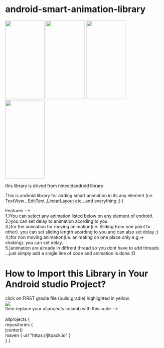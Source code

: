 # android-smart-animation-library
<div>
    <img src="http://udharimanager.in/animation1.gif"  height="250" width="125" />
    <img src="http://udharimanager.in/a2.gif" height="250" width="125" />
    <img src="http://udharimanager.in/a3.gif" height="250" width="125" />
    <img src="http://udharimanager.in/a4.png.gif" height="250" width="125" />
</div>

this library is drived from nineoldandroid library

This is android library for adding smart animation in its any element (i.e. TextView , EditText ,LinearLayout etc...and everything ;)  )

Features --><br>
1.)You can select any animation listed below on any element of endroid.<br>
2.)you can set delay to animation acording to you.<br>
3.)for the animation for moving animation(i.e. Sliding from one point to other). you can set sliding length acording to you and can also set delay  ;)<br>
4.)for non moving animation(i.e. animating on one place only e.g.-> shaking). you can set delay.<br>
5.)animation are already in diffrent thread so you dont have to add threads ...just simply add a single line of code and animation is done :D<br>

<h1>How to Import this Library in Your Android studio Project?</h1>
click on FIRST gradle file (build.gradle) highlighted in yellow.<br>
<img src="http://udharimanager.in/first.PNG"><br>
then replace your allprojects columb with this code --><br>
<br>
allprojects {<br>
        repositories {<br>
                jcenter()<br>
                maven { url "https://jitpack.io" }<br>
        }
}



